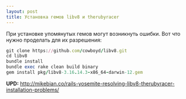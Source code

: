 ```yaml
---
layout: post
title: Установка гемов libv8 и therubyracer
---
```



При установке упомянутых гемов могут возникнуть ошибки. Вот что нужно проделать для их разрешения:

~~~ruby
git clone https://github.com/cowboyd/libv8.git
cd libv8
bundle install
bundle exec rake clean build binary
gem install pkg/libv8-3.16.14.3-x86_64-darwin-12.gem
~~~

**UPD:** http://mikebian.co/rails-yosemite-resolving-libv8-therubyracer-installation-problems/